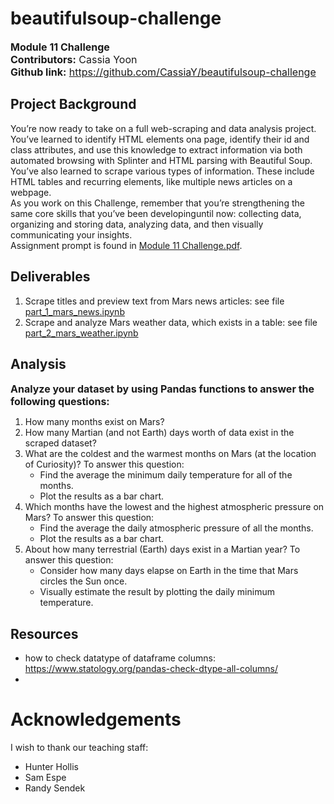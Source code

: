 # beautifulsoup-challenge  
<font size="3">**Module 11 Challenge**  
**Contributors:** Cassia Yoon  
**Github link:** https://github.com/CassiaY/beautifulsoup-challenge</font>

## Project Background  
You’re now ready to take on a full web-scraping and data analysis project. You’ve learned to identify HTML elements ona page, identify their id and class attributes, and use this knowledge to extract information via both automated browsing with Splinter and HTML parsing with Beautiful Soup. You’ve also learned to scrape various types of information. These include HTML tables and recurring elements, like multiple news articles on a webpage.  
As you work on this Challenge, remember that you’re strengthening the same core skills that you’ve been developinguntil now: collecting data, organizing and storing data, analyzing data, and then visually communicating your insights.  
Assignment prompt is found in [Module 11 Challenge.pdf](/Module%2011%20Challenge.pdf).

## Deliverables
1. Scrape titles and preview text from Mars news articles:  see file [part_1_mars_news.ipynb](/code/part_1_mars_news.ipynb)
2. Scrape and analyze Mars weather data, which exists in a table: see file [part_2_mars_weather.ipynb](/code/part_2_mars_weather.ipynb)

## Analysis
<font size="3">**Analyze your dataset by using Pandas functions to answer the following questions:**</font>

1. How many months exist on Mars?
2. How many Martian (and not Earth) days worth of data exist in the scraped dataset?
3. What are the coldest and the warmest months on Mars (at the location of Curiosity)? To answer this question:
    * Find the average the minimum daily temperature for all of the months.
    * Plot the results as a bar chart.
4. Which months have the lowest and the highest atmospheric pressure on Mars? To answer this question:
    * Find the average the daily atmospheric pressure of all the months.
    * Plot the results as a bar chart.
5. About how many terrestrial (Earth) days exist in a Martian year? To answer this question:
    * Consider how many days elapse on Earth in the time that Mars circles the Sun once.
    * Visually estimate the result by plotting the daily minimum temperature.

## Resources
- how to check datatype of dataframe columns: https://www.statology.org/pandas-check-dtype-all-columns/
- 

# Acknowledgements
I wish to thank our teaching staff:
- Hunter Hollis
- Sam Espe
- Randy Sendek
